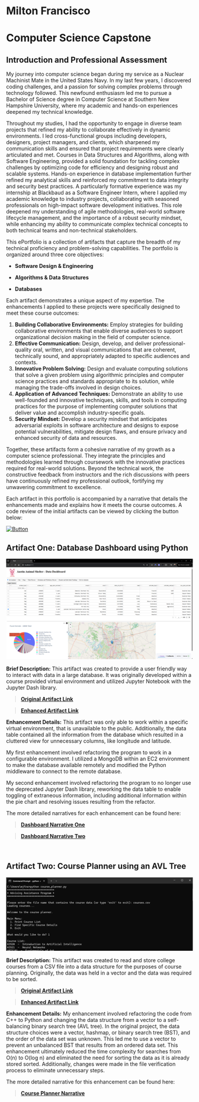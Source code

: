 # Milton Francisco

# Computer Science Capstone

## Introduction and Professional Assessment

My journey into computer science began during my service as a Nuclear Machinist Mate in the United States Navy. In my last few years, I discovered coding challenges, and a passion for solving complex problems through technology followed. This newfound enthusiasm led me to pursue a Bachelor of Science degree in Computer Science at Southern New Hampshire University, where my academic and hands-on experiences deepened my technical knowledge.

Throughout my studies, I had the opportunity to engage in diverse team projects that refined my ability to collaborate effectively in dynamic environments. I led cross-functional groups including developers, designers, project managers, and clients, which sharpened my communication skills and ensured that project requirements were clearly articulated and met. Courses in Data Structures and Algorithms, along with Software Engineering, provided a solid foundation for tackling complex challenges by optimizing code for efficiency and designing robust and scalable systems. Hands-on experience in database implementation further refined my analytical skills and reinforced my commitment to data integrity and security best practices. A particularly formative experience was my internship at Blackbaud as a Software Engineer Intern, where I applied my academic knowledge to industry projects, collaborating with seasoned professionals on high-impact software development initiatives. This role deepened my understanding of agile methodologies, real-world software lifecycle management, and the importance of a robust security mindset, while enhancing my ability to communicate complex technical concepts to both technical teams and non-technical stakeholders.

This ePortfolio is a collection of artifacts that capture the breadth of my technical proficiency and problem-solving capabilities. The portfolio is organized around three core objectives:

- **Software Design & Engineering**

- **Algorithms & Data Structures**

- **Databases**

Each artifact demonstrates a unique aspect of my expertise. The enhancements I applied to these projects were specifically designed to meet these course outcomes:
1.	**Building Collaborative Environments:** Employ strategies for building collaborative environments that enable diverse audiences to support organizational decision making in the field of computer science.
2.	**Effective Communication:** Design, develop, and deliver professional-quality oral, written, and visual communications that are coherent, technically sound, and appropriately adapted to specific audiences and contexts.
3.	**Innovative Problem Solving:** Design and evaluate computing solutions that solve a given problem using algorithmic principles and computer science practices and standards appropriate to its solution, while managing the trade-offs involved in design choices.
4.	**Application of Advanced Techniques:** Demonstrate an ability to use well-founded and innovative techniques, skills, and tools in computing practices for the purpose of implementing computer solutions that deliver value and accomplish industry-specific goals.
5.	**Security Mindset:** Develop a security mindset that anticipates adversarial exploits in software architecture and designs to expose potential vulnerabilities, mitigate design flaws, and ensure privacy and enhanced security of data and resources.

Together, these artifacts form a cohesive narrative of my growth as a computer science professional. They integrate the principles and methodologies learned through coursework with the innovative practices required for real-world solutions. Beyond the technical work, the constructive feedback from instructors and the rich discussions with peers have continuously refined my professional outlook, fortifying my unwavering commitment to excellence.

Each artifact in this portfolio is accompanied by a narrative that details the enhancements made and explains how it meets the course outcomes. A code review of the initial artifacts can be viewed by clicking the button below:
<br>

[![Button](https://img.shields.io/badge/Code%20Review%20Video-lightgreen?logo=youtube)](https://youtu.be/vRXSZ_k8jTI)

## Artifact One: Database Dashboard using Python

![Dashboard Image](DataDashboard.png)

**Brief Description:** This artifact was created to provide a user friendly way to interact with data in a large database. It was originally developed within a course provided virtual environment and utilized Jupyter Notebook with the Jupyter Dash library.

> [**Original Artifact Link**](https://github.com/milt-francisco/Capstone-Project/blob/main/Original-DataDashboard)

> [**Enhanced Artifact Link**](https://github.com/milt-francisco/Capstone-Project/tree/main/Enhancement%203-DataDashboard)

**Enhancement Details:** This artifact was only able to work within a specific virtual environment, that is unavailable to the public. Additionally, the data table contained all the information from the database which resulted in a cluttered view for unnecessary columns, like longitude and latitude. 

My first enhancement involved refactoring the program to work in a configurable environment. I utilized a MongoDB within an EC2 environment to make the database available remotely and modified the Python middleware to connect to the remote database.

My second enhancement involved refactoring the program to no longer use the deprecated Jupyter Dash library, reworking the data table to enable toggling of extraneous information, including additional information within the pie chart and resolving issues resulting from the refactor. 

The more detailed narratives for each enhancement can be found here: 
> [**Dashboard Narrative One**](https://github.com/milt-francisco/Capstone-Project/blob/main/DataDashboard_Narrative1.pdf)

> [**Dashboard Narrative Two**](https://github.com/milt-francisco/Capstone-Project/blob/main/DataDashboard_Narrative2.pdf)
<br>

## Artifact Two: Course Planner using an AVL Tree

![Course Planner Image](CoursePlanner.png)

**Brief Description:** This artifact was created to read and store college courses from a CSV file into a data structure for the purposes of course planning. Originally, the data was held in a vector and the data was required to be sorted. 

> [**Original Artifact Link**](https://github.com/milt-francisco/Capstone-Project/blob/main/Original-CoursePlanner)

> [**Enhanced Artifact Link**](https://github.com/milt-francisco/Capstone-Project/tree/main/Enhancement%203-DataDashboard)

**Enhancement Details:** My enhancement involved refactoring the code from C++ to Python and changing the data structure from a vector to a self-balancing binary search tree (AVL tree). In the original project, the data structure choices were a vector, hashmap, or binary search tree (BST), and the order of the data set was unknown. This led me to use a vector to prevent an unbalanced BST that results from an ordered data set. This enhancement ultimately reduced the time complexity for searches from O(n) to O(log n) and eliminated the need for sorting the data as it is already stored sorted. Additionally, changes were made in the file verification process to eliminate unnecessary steps.

The more detailed narrative for this enhancement can be found here: 
> [**Course Planner Narrative**](https://github.com/milt-francisco/Capstone-Project/blob/main/CoursePlanner_Narrative.pdf)

